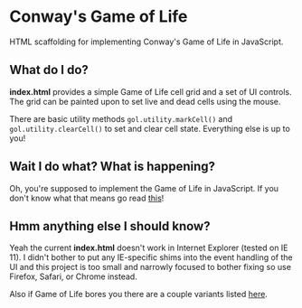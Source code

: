 # Conway's Game of Life

HTML scaffolding for implementing Conway's Game of Life in JavaScript.

## What do I do?

**index.html** provides a simple Game of Life cell grid and a set of UI controls. The grid can be painted upon to set live and dead cells using the mouse.

There are basic utility methods `gol.utility.markCell()` and `gol.utility.clearCell()` to set and clear cell state. Everything else is up to you!

## Wait I do what? What is happening?

Oh, you're supposed to implement the Game of Life in JavaScript. If you don't know what that means go read [this](http://en.wikipedia.org/wiki/Conway's_Game_of_Life)!

## Hmm anything else I should know?

Yeah the current **index.html** doesn't work in Internet Explorer (tested on IE 11). I didn't bother to put any IE-specific shims into the event handling of the UI and this project is too small and narrowly focused to bother fixing so use Firefox, Safari, or Chrome instead.

Also if Game of Life bores you there are a couple variants listed [here](http://en.wikipedia.org/wiki/Langton's_ant).